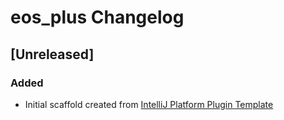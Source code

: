 <!-- Keep a Changelog guide -> https://keepachangelog.com -->

# eos_plus Changelog

## [Unreleased]
### Added
- Initial scaffold created from [IntelliJ Platform Plugin Template](https://github.com/JetBrains/intellij-platform-plugin-template)
